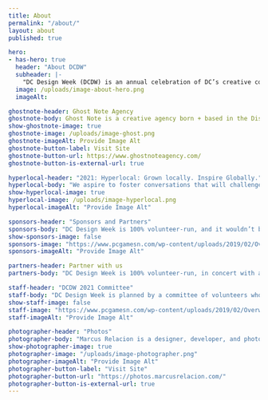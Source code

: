 ```yaml
---
title: About
permalink: "/about/"
layout: about
published: true

hero:
- has-hero: true
  header: "About DCDW"
  subheader: |-
    "DC Design Week (DCDW) is an annual celebration of DC’s creative community: an ever-growing body of professionals, makers, and voices working across disciplines.  We aspire to foster conversations that will challenge, excite, and promote change. This year, we’re shifting our focus to feature events curated and hosted by our community. Local makers can expect our vision for the future to be pluralistic and our art and design practices to contain a multitude of perspectives and experiences."
  image: /uploads/image-about-hero.png
  imageAlt: 

ghostnote-header: Ghost Note Agency
ghostnote-body: Ghost Note is a creative agency born + based in the District of Columbia. We believe that when good people come together they create truly great things.
show-ghostnote-image: true
ghostnote-image: /uploads/image-ghost.png
ghostnote-imageAlt: Provide Image Alt
ghostnote-button-label: Visit Site
ghostnote-button-url: https://www.ghostnoteagency.com/
ghostnote-button-is-external-url: true

hyperlocal-header: "2021: Hyperlocal: Grown locally. Inspire Globally."
hyperlocal-body: "We aspire to foster conversations that will challenge, excite, and promote change. We want to lean into the call and response nature of design and the grassroots history of the District; with a focus on the DMV’s unique local flavor and its impact, particularly Gogo music and culture. Design constitutes different points of reference. Local makers can expect our vision for the future to be pluralistic and our art and design practices to contain a multitude of perspectives and experiences."
show-hyperlocal-image: true
hyperlocal-image: /uploads/image-hyperlocal.png
hyperlocal-imageAlt: "Provide Image Alt"

sponsors-header: "Sponsors and Partners"
sponsors-body: "DC Design Week is 100% volunteer-run, and it wouldn’t be the same without our partners and sponsors. We’re looking for sponsors who can help ensure every event is as accessible and inclusive as possible. If you’re interested in partnering with DC Design Week this year, let us know."
show-sponsors-image: false
sponsors-image: "https://www.pcgamesn.com/wp-content/uploads/2019/02/Overwatch-Baptiste-Abilities.jpg"
sponsors-imageAlt: "Provide Image Alt"

partners-header: Partner with us
partners-body: "DC Design Week is 100% volunteer-run, in concert with a consortium of local associations, meetup groups, and small businesses. We’re looking for sponsors who can help ensure every event is as accessible and inclusive as possible, whether through donations or in-kind gifts. If you’re interested in partnering with DC Design Week this year, let us know."

staff-header: "DCDW 2021 Committee"
staff-body: "DC Design Week is planned by a committee of volunteers who help plan each event, do all the outreach, and more. We’re so grateful for their contributions."
show-staff-image: false
staff-image: "https://www.pcgamesn.com/wp-content/uploads/2019/02/Overwatch-Baptiste-Abilities.jpg"
staff-imageAlt: "Provide Image Alt"

photographer-header: "Photos"
photographer-body: "Marcus Relacion is a designer, developer, and photographer in the DMV area. Thank you for helping us feature DC through your lens and capturing hyperlocal in such vivid and impactful moments."
show-photographer-image: true
photographer-image: "/uploads/image-photographer.png"
photographer-imageAlt: "Provide Image Alt"
photographer-button-label: "Visit Site"
photographer-button-url: "https://photos.marcusrelacion.com/"
photographer-button-is-external-url: true
---
```

